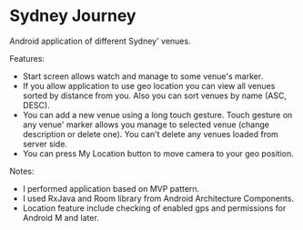 # Sydney Journey
Android application of different Sydney' venues.

Features:

* Start screen allows watch and manage to some venue's marker.
* If you allow application to use geo location you can view all venues sorted by distance from you. Also you can sort venues by name (ASC, DESC).
* You can add a new venue using a long touch gesture. Touch gesture on any venue' marker allows you manage to selected venue (change description or delete one). You can't delete any venues loaded from server side.
* You can press My Location button to move camera to your geo position.

Notes:

* I performed application based on MVP pattern. 
* I used RxJava and Room library from Android Architecture Components.
* Location feature include checking of enabled gps and permissions for Android M and later.
